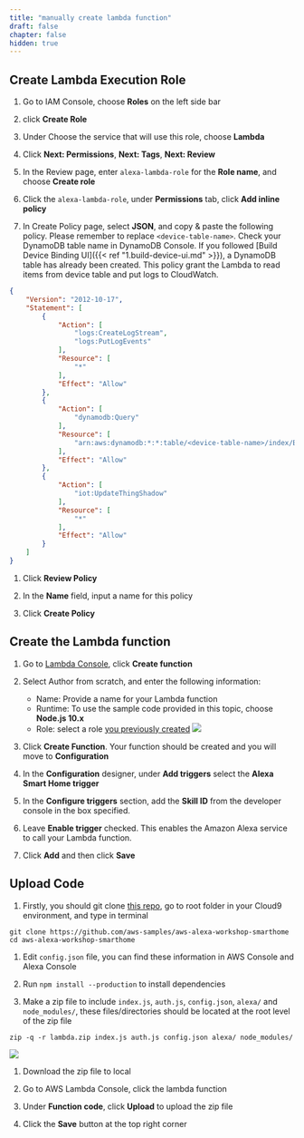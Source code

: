 ```yaml
---
title: "manually create lambda function"
draft: false
chapter: false
hidden: true
---
```


## Create Lambda Execution Role

1. Go to IAM Console, choose **Roles** on the left side bar

1. click **Create Role**

1. Under Choose the service that will use this role, choose **Lambda**

1. Click **Next: Permissions**, **Next: Tags**, **Next: Review**

1. In the Review page, enter `alexa-lambda-role` for the **Role name**, and choose **Create role**

1. Click the `alexa-lambda-role`, under **Permissions** tab, click **Add inline policy**

1. In Create Policy page, select **JSON**, and copy & paste the following policy. Please remember to 
replace `<device-table-name>`. Check your DynamoDB table name in DynamoDB 
Console. If you followed [Build Device Binding UI]({{< ref "1.build-device-ui.md" >}}),
a DynamoDB table has already been created. This policy grant the Lambda to read items from device table and put logs 
to CloudWatch.
```json
{
    "Version": "2012-10-17",
    "Statement": [
        {
            "Action": [
                "logs:CreateLogStream",
                "logs:PutLogEvents"
            ],
            "Resource": [
                "*"
            ],
            "Effect": "Allow"
        },
        {
            "Action": [
                "dynamodb:Query"
            ],
            "Resource": [
                "arn:aws:dynamodb:*:*:table/<device-table-name>/index/ByUsernameThingName"
            ],
            "Effect": "Allow"
        },
        {
            "Action": [
                "iot:UpdateThingShadow"
            ],
            "Resource": [
                "*"
            ],
            "Effect": "Allow"
        }
    ]
}
```

1. Click **Review Policy**

1. In the **Name** field, input a name for this policy

1. Click **Create Policy**

## Create the Lambda function

1. Go to [Lambda Console](https://console.aws.amazon.com/lambda/home?region=us-east-1), click **Create function**

1. Select Author from scratch, and enter the following information:
    - Name: Provide a name for your Lambda function
    - Runtime: To use the sample code provided in this topic, choose **Node.js 10.x**
    - Role: select a role [you previously created](#create-lambda-execution-role)
    ![](/images/smart-home/create-lambda-1.png)

1. Click **Create Function**. Your function should be created and you will move to **Configuration**

1. In the **Configuration** designer, under **Add triggers** select the **Alexa Smart Home trigger**

1. In the **Configure triggers** section, add the **Skill ID** from the developer console in the box specified. 

1. Leave **Enable trigger** checked. This enables the Amazon Alexa service to call your Lambda 
function. 

1. Click **Add** and then click **Save**

## Upload Code
1. Firstly, you should git clone [this repo](https://github.com/aws-samples/aws-alexa-workshop-smarthome), 
go to root folder in your Cloud9 environment, and type in terminal
```shell
git clone https://github.com/aws-samples/aws-alexa-workshop-smarthome
cd aws-alexa-workshop-smarthome
```

1. Edit `config.json` file, you can find these information in AWS Console and Alexa 
Console

1. Run `npm install --production` to install dependencies

1. Make a zip file to include `index.js`, `auth.js`, `config.json`, `alexa/` and `node_modules/`,
these files/directories should be located at the root level of the zip file
```
zip -q -r lambda.zip index.js auth.js config.json alexa/ node_modules/
```
![](/images/smart-home/lambda-file-structure.png)

1. Download the zip file to local 

1. Go to AWS Lambda Console, click the lambda function

1. Under **Function code**, click **Upload** to upload the zip file

1. Click the **Save** button at the top right corner